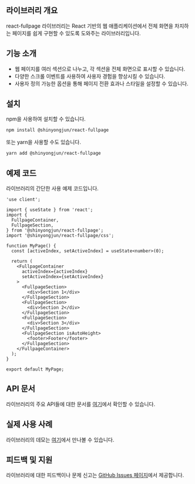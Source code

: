## 라이브러리 개요

react-fullpage 라이브러리는 React 기반의 웹 애플리케이션에서 전체 화면을 차지하는 페이지를 쉽게 구현할 수 있도록 도와주는 라이브러리입니다.

## 기능 소개

- 웹 페이지를 여러 섹션으로 나누고, 각 섹션을 전체 화면으로 표시할 수 있습니다.
- 다양한 스크롤 이벤트를 사용하여 사용자 경험을 향상시킬 수 있습니다.
- 사용자 정의 가능한 옵션을 통해 페이지 전환 효과나 스타일을 설정할 수 있습니다.
  ​

## 설치

npm을 사용하여 설치할 수 있습니다.

```bash
npm install @shinyongjun/react-fullpage
```

또는 yarn을 사용할 수도 있습니다.

```bash
yarn add @shinyongjun/react-fullpage
```

## 예제 코드

라이브러리의 간단한 사용 예제 코드입니다.

```tsx
'use client';

import { useState } from 'react';
import {
  FullpageContainer,
  FullpageSection,
} from '@shinyongjun/react-fullpage';
import '@shinyongjun/react-fullpage/css';

function MyPage() {
  const [activeIndex, setActiveIndex] = useState<number>(0);

  return (
    <FullpageContainer
      activeIndex={activeIndex}
      setActiveIndex={setActiveIndex}
    >
      <FullpageSection>
        <div>Section 1</div>
      </FullpageSection>
      <FullpageSection>
        <div>Section 2</div>
      </FullpageSection>
      <FullpageSection>
        <div>Section 3</div>
      </FullpageSection>
      <FullpageSection isAutoHeight>
        <footer>Footer</footer>
      </FullpageSection>
    </FullpageContainer>
  );
}

export default MyPage;
```

## API 문서

라이브러리의 주요 API들에 대한 문서를 [여기](https://shinyongjun.gitbook.io/react-fullpage/)에서 확인할 수 있습니다.

## 실제 사용 사례

라이브러리의 데모는 [여기](https://shinyongjun.com/library/react-fullpage)에서 만나볼 수 있습니다.

## 피드백 및 지원

라이브러리에 대한 피드백이나 문제 신고는 [GitHub Issues 페이지](https://github.com/shinyj1991/react-fullpage/issues)에서 제공합니다.

